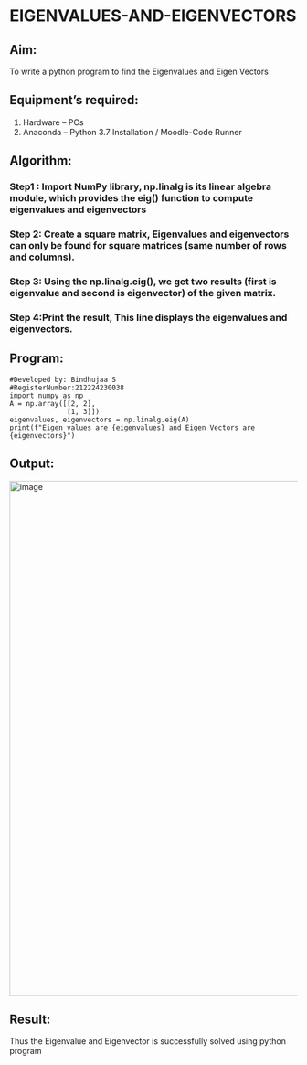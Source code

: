 # EIGENVALUES-AND-EIGENVECTORS
## Aim:
To write a python program to find the Eigenvalues and Eigen Vectors
## Equipment’s required:
1. 	Hardware – PCs
2. 	Anaconda – Python 3.7 Installation / Moodle-Code Runner
## Algorithm:
### Step1 : Import NumPy library, np.linalg is its linear algebra module, which provides the eig() function to compute eigenvalues and eigenvectors
### Step 2: Create a square matrix, Eigenvalues and eigenvectors can only be found for square matrices (same number of rows and columns).
### Step 3: Using the np.linalg.eig(),  we get two results (first is eigenvalue and second is eigenvector) of the given matrix.
### Step 4:Print the result, This line displays the eigenvalues and eigenvectors. 
## Program:
```
#Developed by: Bindhujaa S
#RegisterNumber:212224230038
import numpy as np
A = np.array([[2, 2],
              [1, 3]])
eigenvalues, eigenvectors = np.linalg.eig(A)
print(f"Eigen values are {eigenvalues} and Eigen Vectors are {eigenvectors}")
```

## Output:
<img width="1267" height="901" alt="image" src="https://github.com/user-attachments/assets/83a553da-7a06-4837-8c05-15609310302d" />


## Result:
Thus the Eigenvalue and Eigenvector is successfully solved using python program
